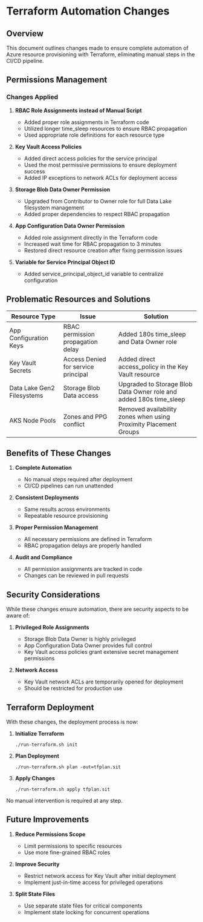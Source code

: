 # Terraform Automation Changes

## Overview

This document outlines changes made to ensure complete automation of Azure resource provisioning with Terraform, eliminating manual steps in the CI/CD pipeline.

## Permissions Management

### Changes Applied

1. **RBAC Role Assignments instead of Manual Script**
   - Added proper role assignments in Terraform code
   - Utilized longer time_sleep resources to ensure RBAC propagation
   - Used appropriate role definitions for each resource type

2. **Key Vault Access Policies**
   - Added direct access policies for the service principal
   - Used the most permissive permissions to ensure deployment success
   - Added IP exceptions to network ACLs for deployment access

3. **Storage Blob Data Owner Permission**
   - Upgraded from Contributor to Owner role for full Data Lake filesystem management
   - Added proper dependencies to respect RBAC propagation

4. **App Configuration Data Owner Permission**
   - Added role assignment directly in the Terraform code
   - Increased wait time for RBAC propagation to 3 minutes
   - Restored direct resource creation after fixing permission issues

5. **Variable for Service Principal Object ID**
   - Added service_principal_object_id variable to centralize configuration

## Problematic Resources and Solutions

| Resource Type | Issue | Solution |
|---------------|-------|----------|
| App Configuration Keys | RBAC permission propagation delay | Added 180s time_sleep and Data Owner role |
| Key Vault Secrets | Access Denied for service principal | Added direct access_policy in the Key Vault resource |
| Data Lake Gen2 Filesystems | Storage Blob Data access | Upgraded to Storage Blob Data Owner role and added 180s time_sleep |
| AKS Node Pools | Zones and PPG conflict | Removed availability zones when using Proximity Placement Groups |

## Benefits of These Changes

1. **Complete Automation**
   - No manual steps required after deployment
   - CI/CD pipelines can run unattended

2. **Consistent Deployments**
   - Same results across environments
   - Repeatable resource provisioning

3. **Proper Permission Management**
   - All necessary permissions are defined in Terraform
   - RBAC propagation delays are properly handled

4. **Audit and Compliance**
   - All permission assignments are tracked in code
   - Changes can be reviewed in pull requests

## Security Considerations

While these changes ensure automation, there are security aspects to be aware of:

1. **Privileged Role Assignments**
   - Storage Blob Data Owner is highly privileged
   - App Configuration Data Owner provides full control
   - Key Vault access policies grant extensive secret management permissions

2. **Network Access**
   - Key Vault network ACLs are temporarily opened for deployment
   - Should be restricted for production use

## Terraform Deployment

With these changes, the deployment process is now:

1. **Initialize Terraform**
   ```
   ./run-terraform.sh init
   ```

2. **Plan Deployment**
   ```
   ./run-terraform.sh plan -out=tfplan.sit
   ```

3. **Apply Changes**
   ```
   ./run-terraform.sh apply tfplan.sit
   ```

No manual intervention is required at any step.

## Future Improvements

1. **Reduce Permissions Scope**
   - Limit permissions to specific resources
   - Use more fine-grained RBAC roles

2. **Improve Security**
   - Restrict network access for Key Vault after initial deployment
   - Implement just-in-time access for privileged operations

3. **Split State Files**
   - Use separate state files for critical components
   - Implement state locking for concurrent operations